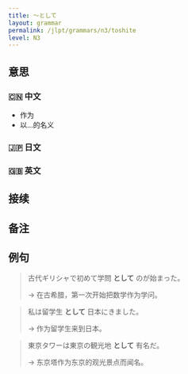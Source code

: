 ```yaml
---
title: 〜として
layout: grammar
permalink: /jlpt/grammars/n3/toshite
level: N3
---
```


## 意思

### 🇨🇳 中文

- 作为
- 以...的名义

### 🇯🇵 日文


### 🇬🇧 英文


## 接续


## 备注


## 例句

> 古代ギリシャで初めて学問 **として** のが始まった。
>
> → 在古希腊，第一次开始把数学作为学问。

> 私は留学生 **として** 日本にきました。
>
> → 作为留学生来到日本。

> 東京タワーは東京の観光地 **として** 有名だ。
>
> → 东京塔作为东京的观光景点而闻名。

